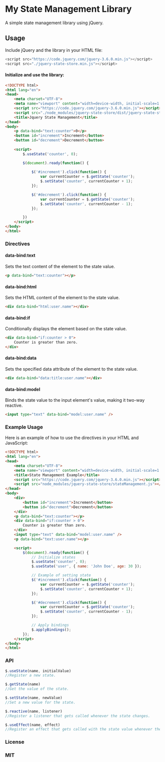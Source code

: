 # My State Management Library

A simple state management library using jQuery.

## Usage
Include jQuery and the library in your HTML file:

```js
<script src="https://code.jquery.com/jquery-3.6.0.min.js"></script>
<script src="./jquery-state-store.min.js"></script>
```

#### Initialize and use the library:
```html
<!DOCTYPE html>
<html lang="en">
<head>
    <meta charset="UTF-8">
    <meta name="viewport" content="width=device-width, initial-scale=1.0">
    <script src="https://code.jquery.com/jquery-3.6.0.min.js"></script>
    <script src="./node_modules/jquery-state-store/dist/jquery-state-store.min.js"></script>
    <title>Jquery State Management</title>
</head>
<body>
    <p data-bind="text:counter">0</p>
    <button id="increment">Increment</button>
    <button id="decrement">Decrement</button>
    
    <script>
        $.useState('counter', 0);

        $(document).ready(function() {
            
            $('#increment').click(function() {
                var currentCounter = $.getState('counter');
                $.setState('counter', currentCounter + 1);
            });

            $('#decrement').click(function() {
                var currentCounter = $.getState('counter');
                $.setState('counter', currentCounter - 1);
            });

        })
    </script>
</body>
</html>
```
### Directives
#### data-bind:text
Sets the text content of the element to the state value.

```html
<p data-bind="text:counter"></p>
```

#### data-bind:html
Sets the HTML content of the element to the state value.

```html
<div data-bind="html:user.name"></div>
```
#### data-bind:if
Conditionally displays the element based on the state value.

```html
<div data-bind="if:counter > 0">
    Counter is greater than zero.
</div>
```
#### data-bind:data
Sets the specified data attribute of the element to the state value.

```html
<div data-bind="data:title:user.name"></div>
```
#### data-bind:model
Binds the state value to the input element's value, making it two-way reactive.

```html
<input type="text" data-bind="model:user.name" />
```
### Example Usage
Here is an example of how to use the directives in your HTML and JavaScript:

```html
<!DOCTYPE html>
<html lang="en">
<head>
    <meta charset="UTF-8">
    <meta name="viewport" content="width=device-width, initial-scale=1.0">
    <title>State Management Example</title>
    <script src="https://code.jquery.com/jquery-3.6.0.min.js"></script>
    <script src="node_modules/jquery-state-store/stateManagement.js"></script>
</head>
<body>
    <div>
        <button id="increment">Increment</button>
        <button id="decrement">Decrement</button>
    </div>
    <p data-bind="text:counter"></p>
    <div data-bind="if:counter > 0">
        Counter is greater than zero.
    </div>
    <input type="text" data-bind="model:user.name" />
    <p data-bind="text:user.name"></p>

    <script>
        $(document).ready(function() {
            // Initialize states
            $.useState('counter', 0);
            $.useState('user', { name: 'John Doe', age: 30 });

            // Example of setting state
            $('#increment').click(function() {
                var currentCounter = $.getState('counter');
                $.setState('counter', currentCounter + 1);
            });

            $('#decrement').click(function() {
                var currentCounter = $.getState('counter');
                $.setState('counter', currentCounter - 1);
            });

            // Apply bindings
            $.applyBindings();
        });
    </script>
</body>
</html>

```
### API
```js
$.useState(name, initialValue)
//Register a new state.

$.getState(name)
//Get the value of the state.

$.setState(name, newValue)
//Set a new value for the state.

$.reactive(name, listener)
//Register a listener that gets called whenever the state changes.

$.useEffect(name, effect)
//Register an effect that gets called with the state value whenever the state changes.
```
### License
### MIT